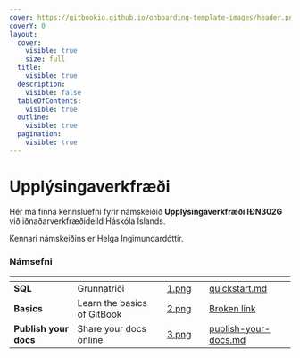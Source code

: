 ```yaml
---
cover: https://gitbookio.github.io/onboarding-template-images/header.png
coverY: 0
layout:
  cover:
    visible: true
    size: full
  title:
    visible: true
  description:
    visible: false
  tableOfContents:
    visible: true
  outline:
    visible: true
  pagination:
    visible: true
---
```


# Upplýsingaverkfræði

Hér má finna kennsluefni fyrir námskeiðið <strong>Upplýsingaverkfræði IÐN302G</strong> við
iðnaðarverkfræðideild Háskóla Íslands.

Kennari námskeiðins er Helga Ingimundardóttir.

### Námsefni

<table data-view="cards">
  <thead>
    <tr>
      <th></th>
      <th></th>
      <th data-hidden data-card-cover data-type="files"></th>
      <th data-hidden></th>
      <th data-hidden data-card-target data-type="content-ref"></th>
    </tr>
  </thead>
  <tbody>
    <tr>
      <td><strong>SQL</strong></td>
      <td>Grunnatriði</td>
      <td><a href=".gitbook/assets/1.png">1.png</a></td>
      <td></td>
      <td><a href="sql/quickstart.md">quickstart.md</a></td>
    </tr>
    <tr>
      <td><strong>Basics</strong></td>
      <td>Learn the basics of GitBook</td>
      <td><a href=".gitbook/assets/2.png">2.png</a></td>
      <td></td>
      <td><a href="broken-reference">Broken link</a></td>
    </tr>
    <tr>
      <td><strong>Publish your docs</strong></td>
      <td>Share your docs online</td>
      <td><a href=".gitbook/assets/3.png">3.png</a></td>
      <td></td>
      <td><a href="getting-started/publish-your-docs.md">publish-your-docs.md</a></td>
    </tr>
  </tbody>
</table>
